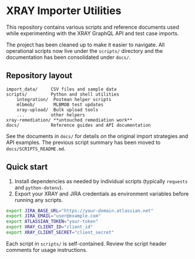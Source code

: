 # XRAY Importer Utilities

This repository contains various scripts and reference documents used while experimenting with the XRAY GraphQL API and test case imports.

The project has been cleaned up to make it easier to navigate.  All operational scripts now live under the `scripts/` directory and the documentation has been consolidated under `docs/`.

## Repository layout

```
import_data/     CSV files and sample data
scripts/         Python and shell utilities
    integration/  Postman helper scripts
    mlbmob/       MLBMOB test updates
    xray-upload/  Bulk upload tools
    ...          other helpers
xray-remediation/ **untouched remediation work**
docs/            Reference guides and API documentation
```

See the documents in `docs/` for details on the original import strategies and API examples.  The previous script summary has been moved to `docs/SCRIPTS_README.md`.

## Quick start
1. Install dependencies as needed by individual scripts (typically `requests` and `python-dotenv`).
2. Export your XRAY and JIRA credentials as environment variables before running any scripts.

```bash
export JIRA_BASE_URL="https://your-domain.atlassian.net"
export JIRA_EMAIL="user@example.com"
export ATLASSIAN_TOKEN="your-token"
export XRAY_CLIENT_ID="client_id"
export XRAY_CLIENT_SECRET="client_secret"
```

Each script in `scripts/` is self-contained.  Review the script header comments for usage instructions.
